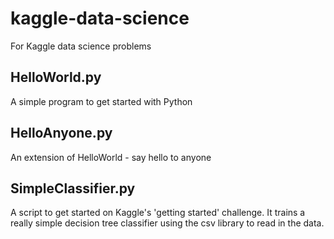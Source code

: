 kaggle-data-science
===================

For Kaggle data science problems

HelloWorld.py
-------------
A simple program to get started with Python

HelloAnyone.py
--------------
An extension of HelloWorld - say hello to anyone

SimpleClassifier.py
-------------------
A script to get started on Kaggle's 'getting started' challenge. It trains a really simple decision tree classifier using the csv library to read in the data.

